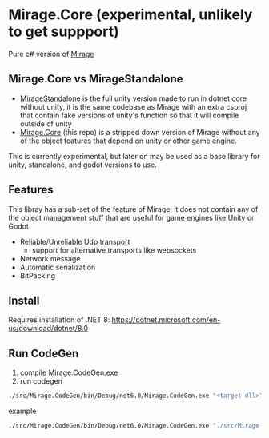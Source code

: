 # Mirage.Core (experimental, unlikely to get suppport)

Pure c# version of [Mirage](https://github.com/MirageNet/Mirage)

## Mirage.Core vs MirageStandalone

- [MirageStandalone](https://github.com/MirageNet/MirageStandalone) is the full unity version made to run in dotnet core without unity, it is the same codebase as Mirage with an extra csproj that contain fake versions of unity's function so that it will compile outside of unity
- [Mirage.Core](https://github.com/James-Frowen/Mirage.Core) (this repo) is a stripped down version of Mirage without any of the object features that depend on unity or other game engine.

This is currently experimental, but later on may be used as a base library for unity, standalone, and godot versions to use.

## Features

This libray has a sub-set of the feature of Mirage, it does not contain any of the object management stuff that are useful for game engines like Unity or Godot

- Reliable/Unreliable Udp transport
    - support for alternative transports like websockets
- Network message
- Automatic serialization
- BitPacking

## Install

Requires installation of .NET 8: https://dotnet.microsoft.com/en-us/download/dotnet/8.0

## Run CodeGen

1) compile Mirage.CodeGen.exe
2) run codegen
```sh
./src/Mirage.CodeGen/bin/Debug/net6.0/Mirage.CodeGen.exe "<target dll>"
```

example 
```sh
./src/Mirage.CodeGen/bin/Debug/net6.0/Mirage.CodeGen.exe "./src/Mirage.Core/bin/Debug/net6.0/Mirage.Core.dll"
```
